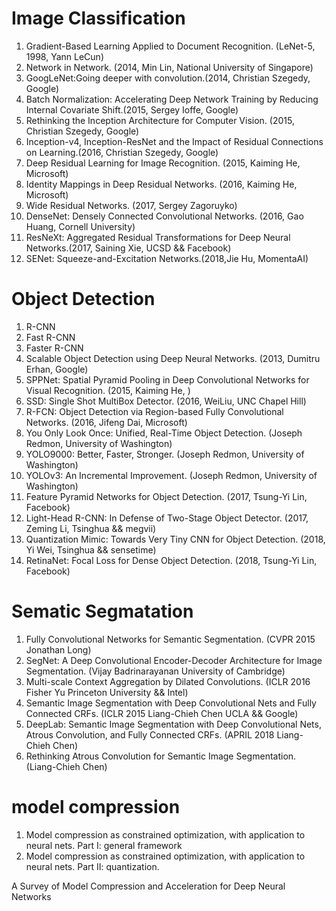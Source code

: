 # Image Classification
1. Gradient-Based Learning Applied to Document Recognition. (LeNet-5, 1998, Yann LeCun)
2. Network in Network. (2014, Min Lin, National University of Singapore)
3. GoogLeNet:Going deeper with convolution.(2014, Christian Szegedy, Google)
4. Batch Normalization: Accelerating Deep Network Training by Reducing Internal Covariate Shift.(2015, Sergey Ioffe, Google)
5. Rethinking the Inception Architecture for Computer Vision. (2015, Christian Szegedy, Google)
6. Inception-v4, Inception-ResNet and the Impact of Residual Connections on Learning.(2016, Christian Szegedy, Google)
7. Deep Residual Learning for Image Recognition. (2015, Kaiming He, Microsoft)
8. Identity Mappings in Deep Residual Networks. (2016, Kaiming He, Microsoft)
9. Wide Residual Networks. (2017, Sergey Zagoruyko)
10. DenseNet: Densely Connected Convolutional Networks. (2016, Gao Huang, Cornell University)
11. ResNeXt: Aggregated Residual Transformations for Deep Neural Networks.(2017, Saining Xie, UCSD && Facebook)
12. SENet: Squeeze-and-Excitation Networks.(2018,Jie Hu, MomentaAI)

# Object Detection
1. R-CNN
2. Fast R-CNN
3. Faster R-CNN
4. Scalable Object Detection using Deep Neural Networks. (2013, Dumitru Erhan, Google)
5. SPPNet: Spatial Pyramid Pooling in Deep Convolutional Networks for Visual Recognition. (2015, Kaiming He, )
6. SSD: Single Shot MultiBox Detector. (2016, WeiLiu, UNC Chapel Hill)
7. R-FCN: Object Detection via Region-based Fully Convolutional Networks. (2016, Jifeng Dai, Microsoft)
8. You Only Look Once: Unified, Real-Time Object Detection. (Joseph Redmon, University of Washington)
9. YOLO9000: Better, Faster, Stronger. (Joseph Redmon, University of Washington)
10. YOLOv3: An Incremental Improvement. (Joseph Redmon, University of Washington)
11. Feature Pyramid Networks for Object Detection. (2017, Tsung-Yi Lin, Facebook)
12. Light-Head R-CNN: In Defense of Two-Stage Object Detector. (2017, Zeming Li, Tsinghua && megvii)
13. Quantization Mimic: Towards Very Tiny CNN for Object Detection. (2018, Yi Wei, Tsinghua && sensetime)
14. RetinaNet: Focal Loss for Dense Object Detection. (2018, Tsung-Yi Lin, Facebook)

# Sematic Segmatation
1. Fully Convolutional Networks for Semantic Segmentation. (CVPR 2015 Jonathan Long)
2. SegNet: A Deep Convolutional Encoder-Decoder Architecture for Image Segmentation. (Vijay Badrinarayanan University of Cambridge)
3. Multi-scale Context Aggregation by Dilated Convolutions. (ICLR 2016 Fisher Yu Princeton University && Intel)
4. Semantic Image Segmentation with Deep Convolutional Nets and Fully Connected CRFs. (ICLR 2015 Liang-Chieh Chen UCLA && Google)
5. DeepLab: Semantic Image Segmentation with Deep Convolutional Nets, Atrous Convolution, and Fully Connected CRFs. (APRIL 2018 Liang-Chieh Chen)
6. Rethinking Atrous Convolution for Semantic Image Segmentation. (Liang-Chieh Chen)

# model compression
1. Model compression as constrained optimization, with application to neural nets. Part I: general framework
2. Model compression as constrained optimization, with application to neural nets. Part II: quantization.

A Survey of Model Compression and Acceleration for Deep Neural Networks
